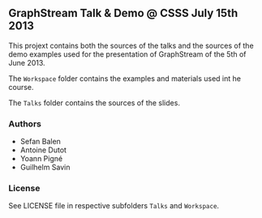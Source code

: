 ## GraphStream Talk & Demo @ CSSS July 15th 2013

This projext contains both the sources of the talks and the sources of the demo examples used for the presentation of GraphStream of the 5th of June 2013. 


The ```Workspace``` folder contains the examples and materials used int he course.

The ```Talks``` folder contains the sources of the slides.


### Authors

- Sefan Balen
- Antoine Dutot
- Yoann Pigné
- Guilhelm Savin

### License

See LICENSE file in respective subfolders ```Talks``` and ```Workspace```.
